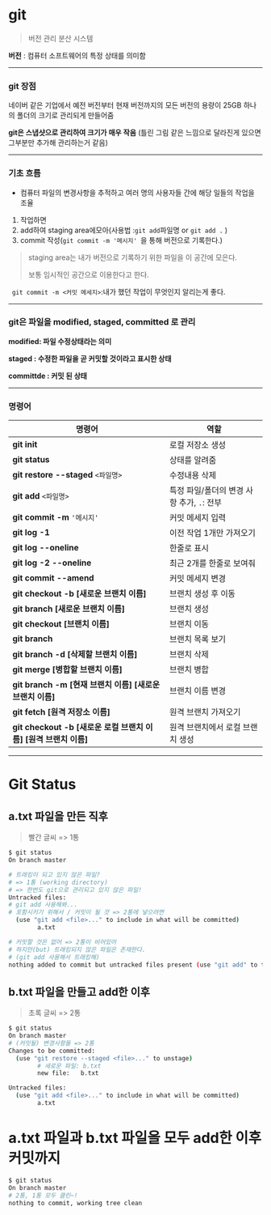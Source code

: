 # git

> 버전 관리 분산 시스템 	

**버전** : 컴퓨터 소프트웨어의 특정 상태를 의미함

---

### git 장점

네이버 같은 기업에서 예전 버전부터 현재 버전까지의 모든 버전의 용량이 25GB 하나의 폴더의 크기로 관리되게 만들어줌

**git은 스냅샷으로 관리하여 크기가 매우 작음** (틀린 그림 같은 느낌으로 달라진게 있으면 그부분만 추가해 관리하는거 같음)

---



### 기초 흐름

- 컴퓨터 파일의 변경사항을 추적하고 여러 명의 사용자들 간에 해당 일들의 작업을 조율



1. 작업하면
2. add하여 staging area에모아(사용법 :` git add `파일명 or `git add .` )
3. commit 작성(`git commit -m '메시지' `을 통해 버전으로 기록한다.)

> staging area는 내가 버전으로 기록하기 위한 파일을 이 공간에 모은다.
>
> 보통 임시적인 공간으로 이용한다고 한다.

` git commit -m <커밋 메세지>`:내가 했던 작업이 무엇인지 알리는게 좋다.



---

### git은 파일을 modified, staged, committed 로 관리

**modified: 파일 수정상태라는 의미**

**staged :  수정한 파일을 곧 커밋할 것이라고 표시한 상태**

**committde : 커밋 된 상태**





---

### 명령어

| 명령어                                                       | 역할                                       |
| ------------------------------------------------------------ | ------------------------------------------ |
| **git init**                                                 | 로컬 저장소 생성                           |
| **git status**                                               | 상태를 알려줌                              |
| **git restore --staged** `<파일명>`                          | 수정내용 삭제                              |
| **git add** `<파일명>`                                       | 특정 파일/폴더의 변경 사항 추가, `.`: 전부 |
| **git commit -m** `'메시지' `                                | 커밋 메세지 입력                           |
| **git log -1**                                               | 이전 작업 1개만 가져오기                   |
| **git log --oneline**                                        | 한줄로 표시                                |
| **git log -2 --oneline**                                     | 최근 2개를 한줄로 보여줘                   |
| **git commit --amend**                                       | 커밋 메세지 변경                           |
| **git checkout -b [새로운 브랜치 이름]**                     | 브랜치 생성 후 이동                        |
| **git branch [새로운 브랜치 이름]**                          | 브랜치 생성                                |
| **git checkout [브랜치 이름]**                               | 브랜치 이동                                |
| **git branch**                                               | 브랜치 목록 보기                           |
| **git branch -d [삭제할 브랜치 이름]**                       | 브랜치 삭제                                |
| **git merge [병합할 브랜치 이름]**                           | 브랜치 병합                                |
| **git branch -m [현재 브랜치 이름] [새로운 브랜치 이름]**    | 브랜치 이름 변경                           |
| **git fetch [원격 저장소 이름]**                             | 원격 브랜치 가져오기                       |
| **git checkout -b [새로운 로컬 브랜치 이름] [원격 브랜치 이름]** | 원격 브랜치에서 로컬 브랜치 생성           |



---



# Git Status

## a.txt 파일을 만든 직후

> 빨간 글씨 => 1통

```bash
$ git status
On branch master

# 트래킹이 되고 있지 않은 파일?
# => 1통 (working directory)
# => 한번도 git으로 관리되고 있지 않은 파일!
Untracked files:
# git add 사용해봐...
# 포함시키기 위해서 / 커밋이 될 것 => 2통에 넣으려면
  (use "git add <file>..." to include in what will be committed)
        a.txt

# 커밋할 것은 없어 => 2통이 비어있어
# 하지만(but) 트래킹되지 않은 파일은 존재한다. 
# (git add 사용해서 트래킹해)
nothing added to commit but untracked files present (use "git add" to track)
```

## b.txt 파일을 만들고 add한 이후

> 초록 글씨 => 2통

```bash
$ git status
On branch master
# (커밋될) 변경사항들 => 2통
Changes to be committed:
  (use "git restore --staged <file>..." to unstage)
  		# 새로운 파일: b.txt
        new file:   b.txt

Untracked files:
  (use "git add <file>..." to include in what will be committed)
        a.txt

```

# a.txt 파일과 b.txt 파일을 모두 add한 이후 커밋까지

```bash
$ git status
On branch master
# 2통, 1통 모두 클린~!
nothing to commit, working tree clean
```

